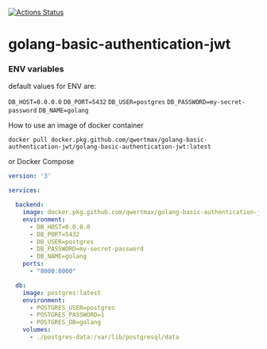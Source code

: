 [![Actions Status](https://github.com/qwertmax/golang-basic-authentication-jwt/workflows/Go/badge.svg)](https://github.com/qwertmax/golang-basic-authentication-jwt/actions)

# golang-basic-authentication-jwt

### ENV variables

default values for ENV are:

`DB_HOST=0.0.0.0`
`DB_PORT=5432`
`DB_USER=postgres`
`DB_PASSWORD=my-secret-password`
`DB_NAME=golang`



How to use an image of docker container

`docker pull docker.pkg.github.com/qwertmax/golang-basic-authentication-jwt/golang-basic-authentication-jwt:latest`

or Docker Compose

```yml
version: '3'

services:

  backend:
    image: docker.pkg.github.com/qwertmax/golang-basic-authentication-jwt/golang-basic-authentication-jwt:latest
    environment:
      - DB_HOST=0.0.0.0
      - DB_PORT=5432
      - DB_USER=postgres
      - DB_PASSWORD=my-secret-password
      - DB_NAME=golang
    ports:
      - "8000:8000"

  db:
    image: postgres:latest
    environment:
      - POSTGRES_USER=postgres
      - POSTGRES_PASSWORD=1
      - POSTGRES_DB=golang
    volumes:
      - ./postgres-data:/var/lib/postgresql/data

```